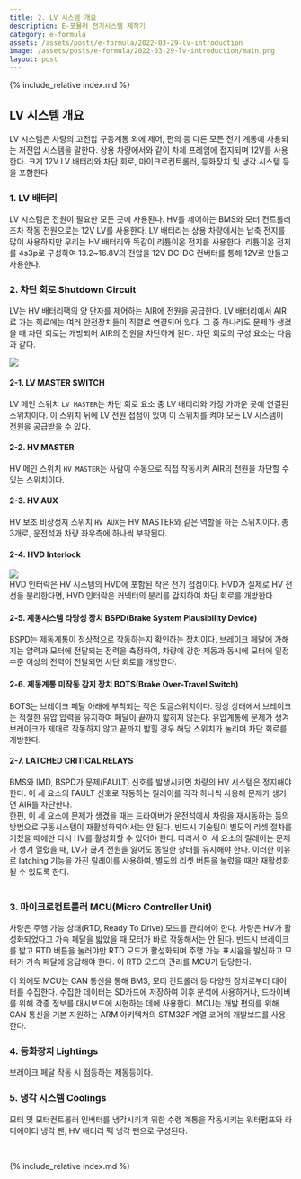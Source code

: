 ```yaml
---
title: 2. LV 시스템 개요
description: E-포뮬러 전기시스템 제작기
category: e-formula
assets: /assets/posts/e-formula/2022-03-29-lv-introduction
image: /assets/posts/e-formula/2022-03-29-lv-introduction/main.png
layout: post
---
```


{% include_relative index.md %}

## LV 시스템 개요
LV 시스템은 차량의 고전압 구동계통 외에 제어, 편의 등 다른 모든 전기 계통에 사용되는 저전압 시스템을 말한다. 상용 차량에서와 같이 차체 프레임에 접지되며 12V를 사용한다. 크게 12V LV 배터리와 차단 회로, 마이크로컨트롤러, 등화장치 및 냉각 시스템 등을 포함한다.


### 1. LV 배터리 
LV 시스템은 전원이 필요한 모든 곳에 사용된다. HV를 제어하는 BMS와 모터 컨트롤러조차 작동 전원으로는 12V LV를 사용한다. LV 배터리는 상용 차량에서는 납축 전지를 많이 사용하지만 우리는 HV 배터리와 똑같이 리튬이온 전지를 사용한다. 리튬이온 전지를 4s3p로 구성하여 13.2~16.8V의 전압을 12V DC-DC 컨버터를 통해 12V로 만들고 사용한다.


### 2. 차단 회로 Shutdown Circuit
LV는 HV 배터리팩의 양 단자를 제어하는 AIR에 전원을 공급한다. LV 배터리에서 AIR로 가는 회로에는 여러 안전장치들이 직렬로 연결되어 있다. 그 중 하나라도 문제가 생겼을 때 차단 회로는 개방되어 AIR의 전원을 차단하게 된다. 차단 회로의 구성 요소는 다음과 같다.
<div class='center'><img src='{{ page.assets }}/shutdown.png'></div>

#### 2-1. LV MASTER SWITCH
LV 메인 스위치 `LV MASTER`는 차단 회로 요소 중 LV 배터리와 가장 가까운 곳에 연결된 스위치이다. 이 스위치 뒤에 LV 전원 접점이 있어 이 스위치를 켜야 모든 LV 시스템이 전원을 공급받을 수 있다.

#### 2-2. HV MASTER
HV 메인 스위치 `HV MASTER`는 사람이 수동으로 직접 작동시켜 AIR의 전원을 차단할 수 있는 스위치이다.

#### 2-3. HV AUX
HV 보조 비상정지 스위치 `HV AUX`는 HV MASTER와 같은 역할을 하는 스위치이다. 총 3개로, 운전석과 차량 좌우측에 하나씩 부착된다.

#### 2-4. HVD Interlock
<div class='center'><img src='{{ page.assets }}/1.jpg'></div>
HVD 인터락은 HV 시스템의 HVD에 포함된 작은 전기 접점이다. HVD가 실제로 HV 전선을 분리한다면, HVD 인터락은 커넥터의 분리를 감지하여 차단 회로를 개방한다.

#### 2-5. 제동시스템 타당성 장치 BSPD(Brake System Plausibility Device)
BSPD는 제동계통이 정상적으로 작동하는지 확인하는 장치이다. 브레이크 페달에 가해지는 압력과 모터에 전달되는 전력을 측정하여, 차량에 강한 제동과 동시에 모터에 일정 수준 이상의 전력이 전달되면 차단 회로를 개방한다.

#### 2-6. 제동계통 미작동 감지 장치 BOTS(Brake Over-Travel Switch)
BOTS는 브레이크 페달 아래에 부착되는 작은 토글스위치이다. 정상 상태에서 브레이크는 적절한 유압 압력을 유지하여 페달이 끝까지 밟히지 않는다. 유압계통에 문제가 생겨 브레이크가 제대로 작동하지 않고 끝까지 밟힐 경우 해당 스위치가 눌리며 차단 회로를 개방한다.

#### 2-7. LATCHED CRITICAL RELAYS
BMS와 IMD, BSPD가 문제(FAULT) 신호를 발생시키면 차량의 HV 시스템은 정지해야 한다. 이 세 요소의 FAULT 신호로 작동하는 릴레이를 각각 하나씩 사용해 문제가 생기면 AIR를 차단한다.  
한편, 이 세 요소에 문제가 생겼을 때는 드라이버가 운전석에서 차량을 재시동하는 등의 방법으로 구동시스템이 재활성화되어서는 안 된다. 반드시 기술팀이 별도의 리셋 절차를 거쳤을 때에만 다시 HV를 활성화할 수 있어야 한다. 따라서 이 세 요소의 릴레이는 문제가 생겨 열렸을 때, LV가 끊겨 전원을 잃어도 동일한 상태를 유지해야 한다. 이러한 이유로 latching 기능을 가진 릴레이를 사용하여, 별도의 리셋 버튼을 눌렀을 때만 재활성화될 수 있도록 한다.
<br>
<br>

### 3. 마이크로컨트롤러 MCU(Micro Controller Unit)
차량은 주행 가능 상태(RTD, Ready To Drive) 모드를 관리해야 한다. 차량은 HV가 활성화되었다고 가속 페달을 밟았을 때 모터가 바로 작동해서는 안 된다. 반드시 브레이크를 밟고 RTD 버튼을 눌러야만 RTD 모드가 활성화되며 주행 가능 표시음을 발신하고 모터가 가속 페달에 응답해야 한다. 이 RTD 모드의 관리를 MCU가 담당한다.

이 외에도 MCU는 CAN 통신을 통해 BMS, 모터 컨트롤러 등 다양한 장치로부터 데이터를 수집한다. 수집한 데이터는 SD카드에 저장하여 이후 분석에 사용하거나, 드라이버를 위해 각종 정보를 대시보드에 시현하는 데에 사용한다. MCU는 개발 편의를 위해 CAN 통신을 기본 지원하는 ARM 아키텍쳐의 STM32F 계열 코어의 개발보드를 사용한다.

### 4. 등화장치 Lightings
브레이크 페달 작동 시 점등하는 제동등이다.

### 5. 냉각 시스템 Coolings
모터 및 모터컨트롤러 인버터를 냉각시키기 위한 수랭 계통을 작동시키는 워터펌프와 라디에이터 냉각 팬, HV 배터리 팩 냉각 팬으로 구성된다.

<br>

{% include_relative index.md %}